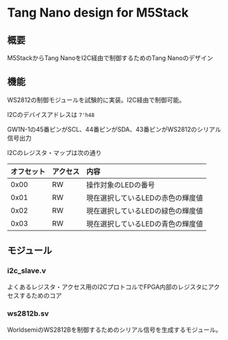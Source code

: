 # Tang Nano design for M5Stack

## 概要

M5StackからTang NanoをI2C経由で制御するためのTang Nanoのデザイン

## 機能

WS2812の制御モジュールを試験的に実装。I2C経由で制御可能。

I2Cのデバイスアドレスは `7'h48`

GW1N-1の45番ピンがSCL、44番ピンがSDA、43番ピンがWS2812のシリアル信号出力

I2Cのレジスタ・マップは次の通り

| オフセット | アクセス | 内容 |
|:---|:---|:---|
| 0x00 | RW | 操作対象のLEDの番号 |
| 0x01 | RW | 現在選択しているLEDの赤色の輝度値 |
| 0x02 | RW | 現在選択しているLEDの緑色の輝度値 |
| 0x03 | RW | 現在選択しているLEDの青色の輝度値 |

## モジュール

### i2c_slave.v

よくあるレジスタ・アクセス用のI2CプロトコルでFPGA内部のレジスタにアクセスするためのコア

### ws2812b.sv

WorldsemiのWS2812Bを制御するためのシリアル信号を生成するモジュール。